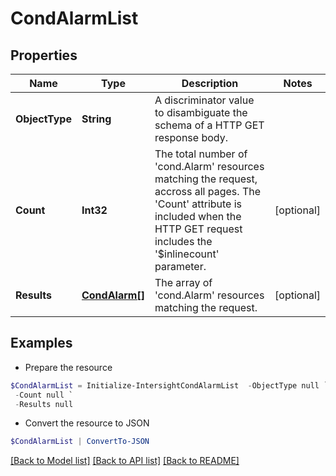 # CondAlarmList
## Properties

Name | Type | Description | Notes
------------ | ------------- | ------------- | -------------
**ObjectType** | **String** | A discriminator value to disambiguate the schema of a HTTP GET response body. | 
**Count** | **Int32** | The total number of &#39;cond.Alarm&#39; resources matching the request, accross all pages. The &#39;Count&#39; attribute is included when the HTTP GET request includes the &#39;$inlinecount&#39; parameter. | [optional] 
**Results** | [**CondAlarm[]**](CondAlarm.md) | The array of &#39;cond.Alarm&#39; resources matching the request. | [optional] 

## Examples

- Prepare the resource
```powershell
$CondAlarmList = Initialize-IntersightCondAlarmList  -ObjectType null `
 -Count null `
 -Results null
```

- Convert the resource to JSON
```powershell
$CondAlarmList | ConvertTo-JSON
```

[[Back to Model list]](../README.md#documentation-for-models) [[Back to API list]](../README.md#documentation-for-api-endpoints) [[Back to README]](../README.md)

